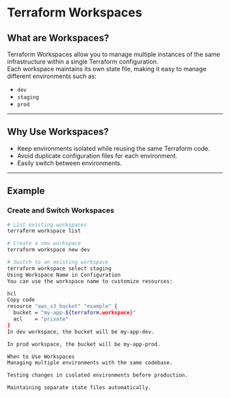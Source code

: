 # Terraform Workspaces

## What are Workspaces?

Terraform Workspaces allow you to manage multiple instances of the same infrastructure within a single Terraform configuration.  
Each workspace maintains its own state file, making it easy to manage different environments such as:

- `dev`
- `staging`
- `prod`

---

## Why Use Workspaces?

- Keep environments isolated while reusing the same Terraform code.
- Avoid duplicate configuration files for each environment.
- Easily switch between environments.

---

## Example

### Create and Switch Workspaces

```bash
# List existing workspaces
terraform workspace list

# Create a new workspace
terraform workspace new dev

# Switch to an existing workspace
terraform workspace select staging
Using Workspace Name in Configuration
You can use the workspace name to customize resources:

hcl
Copy code
resource "aws_s3_bucket" "example" {
  bucket = "my-app-${terraform.workspace}"
  acl    = "private"
}
In dev workspace, the bucket will be my-app-dev.

In prod workspace, the bucket will be my-app-prod.

When to Use Workspaces
Managing multiple environments with the same codebase.

Testing changes in isolated environments before production.

Maintaining separate state files automatically.

